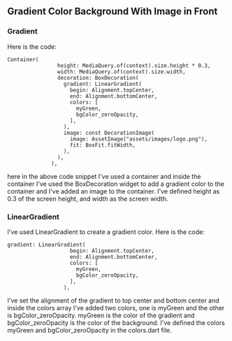 ## Gradient Color Background With Image in Front

### Gradient

Here is the code:
```
Container(
                height: MediaQuery.of(context).size.height * 0.3,
                width: MediaQuery.of(context).size.width,
                decoration: BoxDecoration(
                  gradient: LinearGradient(
                    begin: Alignment.topCenter,
                    end: Alignment.bottomCenter,
                    colors: [
                      myGreen,
                      bgColor_zeroOpacity,
                    ],
                  ),
                  image: const DecorationImage(
                    image: AssetImage("assets/images/logo.png"),
                    fit: BoxFit.fitWidth,
                  ),
                ),
              ),
```
here in the above code snippet I've used a container and inside the container I've used the BoxDecoration widget to add a gradient color to the container and I've added an image to the container.
I've defined height as 0.3 of the screen height, and width as the screen width.

### LinearGradient
I've used LinearGradient to create a gradient color. 
Here is the code:
```
gradient: LinearGradient(
                    begin: Alignment.topCenter,
                    end: Alignment.bottomCenter,
                    colors: [
                      myGreen,
                      bgColor_zeroOpacity,
                    ],
                  ),
```
I've set the alignment of the gradient to top center and bottom center and inside the colors array I've added two colors, one is myGreen and the other is bgColor_zeroOpacity.
myGreen is the color of the gradient and bgColor_zeroOpacity is the color of the background.
I've defined the colors myGreen and bgColor_zeroOpacity in the colors.dart file.
